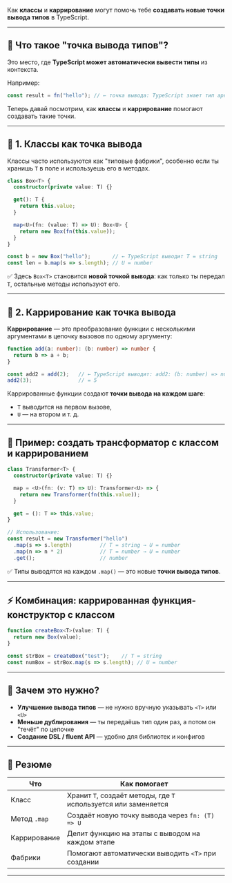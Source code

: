 Как **классы** и **каррирование** могут помочь тебе **создавать новые точки вывода типов** в TypeScript.

---

## 🔎 Что такое "точка вывода типов"?

Это место, где **TypeScript может автоматически вывести типы** из контекста.

Например:

```ts
const result = fn("hello"); // ← точка вывода: TypeScript знает тип аргумента и результата
```

Теперь давай посмотрим, как **классы** и **каррирование** помогают создавать такие точки.

---

## 🧱 1. Классы как точка вывода

Классы часто используются как "типовые фабрики", особенно если ты хранишь `T` в поле и используешь его в методах.

```ts
class Box<T> {
  constructor(private value: T) {}

  get(): T {
    return this.value;
  }

  map<U>(fn: (value: T) => U): Box<U> {
    return new Box(fn(this.value));
  }
}

const b = new Box("hello");       // ← TypeScript выводит T = string
const len = b.map(s => s.length); // U = number
```

✅ Здесь `Box<T>` становится **новой точкой вывода**: как только ты передал `T`, остальные методы используют его.

---

## 🔄 2. Каррирование как точка вывода

**Каррирование** — это преобразование функции с несколькими аргументами в цепочку вызовов по одному аргументу:

```ts
function add(a: number): (b: number) => number {
  return b => a + b;
}

const add2 = add(2);   // ← TypeScript выводит: add2: (b: number) => number
add2(3);               // = 5
```

Каррированные функции создают **точки вывода на каждом шаге**:

* `T` выводится на первом вызове,
* `U` — на втором и т. д.

---

## 🔁 Пример: создать трансформатор с классом и каррированием

```ts
class Transformer<T> {
  constructor(private value: T) {}

  map = <U>(fn: (v: T) => U): Transformer<U> => {
    return new Transformer(fn(this.value));
  }

  get = (): T => this.value;
}

// Использование:
const result = new Transformer("hello")
  .map(s => s.length)         // T = string → U = number
  .map(n => n * 2)            // T = number → U = number
  .get();                     // number
```

✅ Типы выводятся на каждом `.map()` — это новые **точки вывода типов**.

---

## ⚡️ Комбинация: каррированная функция-конструктор с классом

```ts
function createBox<T>(value: T) {
  return new Box(value);
}

const strBox = createBox("test");    // T = string
const numBox = strBox.map(s => s.length); // U = number
```

---

## 🧠 Зачем это нужно?

* **Улучшение вывода типов** — не нужно вручную указывать `<T>` или `<U>`
* **Меньше дублирования** — ты передаёшь тип один раз, а потом он "течёт" по цепочке
* **Создание DSL / fluent API** — удобно для библиотек и конфигов

---

## 📌 Резюме

| Что          | Как помогает                                                    |
| ------------ | --------------------------------------------------------------- |
| Класс        | Хранит `T`, создаёт методы, где `T` используется или заменяется |
| Метод `.map` | Создаёт новую точку вывода через `fn: (T) => U`                 |
| Каррирование | Делит функцию на этапы с выводом на каждом этапе                |
| Фабрики      | Помогают автоматически выводить `<T>` при создании              |

---

